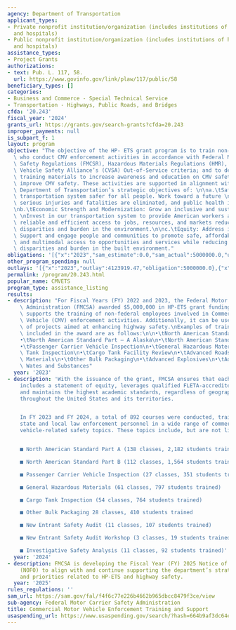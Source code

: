 ```yaml
---
agency: Department of Transportation
applicant_types:
- Private nonprofit institution/organization (includes institutions of higher education
  and hospitals)
- Public nonprofit institution/organization (includes institutions of higher education
  and hospitals)
assistance_types:
- Project Grants
authorizations:
- text: Pub. L. 117, 58.
  url: https://www.govinfo.gov/link/plaw/117/public/58
beneficiary_types: []
categories:
- Business and Commerce - Special Technical Service
- Transportation - Highways, Public Roads, and Bridges
cfda: '20.243'
fiscal_year: '2024'
grants_url: https://grants.gov/search-grants?cfda=20.243
improper_payments: null
is_subpart_f: 1
layout: program
objective: "The objective of the HP- ETS grant program is to train non-federal employees\
  \ who conduct CMV enforcement activities in accordance with Federal Motor Carrier\
  \ Safety Regulations (FMCSR), Hazardous Materials Regulations (HMR), and the Commercial\
  \ Vehicle Safety Alliance’s (CVSA) Out-of-Service criteria; and to develop related\
  \ training materials to increase awareness and education on CMV safety and otherwise\
  \ improve CMV safety. These activities are supported in alignment with the U.S.\
  \ Department of Transportation’s strategic objectives of: \n\na.\tSafety: Make our\
  \ transportation system safer for all people. Work toward a future \nwhere transportation-related\
  \ serious injuries and fatalities are eliminated, and public health improved. \n\
  \nb.\tEconomic Strength and Modernization: Grow an inclusive and sustainable economy.\
  \ \nInvest in our transportation system to provide American workers and businesses\
  \ reliable and efficient access to jobs, resources, and markets reducing transportation-related\
  \ disparities and burden in the environment.\n\nc.\tEquity: Address inequities.\
  \ Support and engage people and communities to promote safe, affordable, accessible,\
  \ and multimodal access to opportunities and services while reducing transportation-related\
  \ disparities and burden in the built environment."
obligations: '[{"x":"2023","sam_estimate":0.0,"sam_actual":5000000.0,"usa_spending_actual":5000000.0},{"x":"2024","sam_estimate":0.0,"sam_actual":5000000.0,"usa_spending_actual":5000000.0},{"x":"2025","sam_estimate":0.0,"sam_actual":5000000.0,"usa_spending_actual":0.0}]'
other_program_spending: null
outlays: '[{"x":"2023","outlay":4123919.47,"obligation":5000000.0},{"x":"2024","outlay":0.0,"obligation":5000000.0},{"x":"2025","outlay":0.0,"obligation":0.0}]'
permalink: /program/20.243.html
popular_name: CMVETS
program_type: assistance_listing
results:
- description: "For Fiscal Years (FY) 2022 and 2023, the Federal Motor Carrier Safety\
    \ Administration (FMCSA) awarded $5,000,000 in HP-ETS grant funding. This funding\
    \ supports the training of non-federal employees involved in Commercial Motor\
    \ Vehicle (CMV) enforcement activities. Additionally, it can be used for a variety\
    \ of projects aimed at enhancing highway safety.\nExamples of training programs\
    \ included in the award are as follows:\n\n•\tNorth American Standard Part – A\n\
    •\tNorth American Standard Part – A Alaska\n•\tNorth American Standard Part B\n\
    •\tPassenger Carrier Vehicle Inspection\n•\tGeneral Hazardous Materials\n•\tCargo\
    \ Tank Inspection\n•\tCargo Tank Facility Review\n•\tAdvanced Roadside for Hazardous\
    \ Materials\n•\tOther Bulk Packaging\n•\tAdvanced Explosives\n•\tAdvanced Hazardous\
    \ Wates and Substances"
  year: '2023'
- description: 'With the issuance of the grant, FMCSA ensures that each training course
    includes a statement of equity, leverages qualified FLETA-accredited instructors,
    and maintains the highest academic standards, regardless of geographical location
    throughout the United States and its territories.


    In FY 2023 and FY 2024, a total of 892 courses were conducted, training 6,286
    state and local law enforcement personnel in a wide range of commercial motor
    vehicle-related safety topics. These topics include, but are not limited to:


    ■ North American Standard Part A (138 classes, 2,182 students trained)

    ■ North American Standard Part B (112 classes, 1,564 students trained)

    ■ Passenger Carrier Vehicle Inspection (27 classes, 351 students trained)

    ■ General Hazardous Materials (61 classes, 797 students trained)

    ■ Cargo Tank Inspection (54 classes, 764 students trained)

    ■ Other Bulk Packaging 28 classes, 410 students trained

    ■ New Entrant Safety Audit (11 classes, 107 students trained)

    ■ New Entrant Safety Audit Workshop (3 classes, 19 students trained)

    ■ Investigative Safety Analysis (11 classes, 92 students trained)'
  year: '2024'
- description: FMCSA is developing the Fiscal Year (FY) 2025 Notice of Funding Opportunity
    (NOFO) to align with and continue supporting the department’s strategic goals
    and priorities related to HP-ETS and highway safety.
  year: '2025'
rules_regulations: ''
sam_url: https://sam.gov/fal/f4f6c77e226b4662b965dbcc8479f3ce/view
sub-agency: Federal Motor Carrier Safety Administration
title: Commercial Motor Vehicle Enforcement Training and Support
usaspending_url: https://www.usaspending.gov/search/?hash=664b9af3dc64e99b52e7190bad1c3b19
---
```

